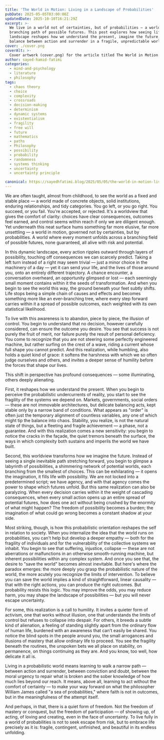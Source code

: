 ```yaml
---
title: 'The World in Motion: Living in a Landscape of Probabilities'
pubDate: 2025-05-05T03:00:00Z
updatedDate: 2025-10-10T16:21:29Z
excerpt: >-
  We live in a world not of certainties, but of probabilities — a world where every choice opens a
  branching path of possible futures. This post explores how seeing life as a dynamic, statistical
  landscape reshapes how we understand the present, imagine the future, and navigate the delicate
  balance between action and surrender in a fragile, unpredictable world.
cover: ./cover.png
coverAlt: >-
  Cover artwork (cover.png) for the article titled The World in Motion: Living in a Landscape of Probabilities.
author: sayed-hamid-fatimi
categories:
  - mind-and-psychology
  - literature
  - philosophy
tags:
  - chaos theory
  - choice
  - complexity
  - crossroads
  - decision-making
  - determinism
  - dynamic systems
  - existentialism
  - fragility
  - free will
  - future
  - mathematics
  - paths
  - Philosophy
  - possibility
  - probability
  - randomness
  - systems thinking
  - uncertainty
  - uncertainty principle

canonical: https://sayedhfatimi.blog/2025/05/05/the-world-in-motion-living-in-a-landscape-of-probabilities/
---
```


We are often taught, almost from childhood, to see the world as a fixed and stable place — a world made of concrete objects, solid institutions, enduring relationships, and tidy categories. You go left, or you go right. You succeed, or you fail. You're accepted, or rejected. It's a worldview that gives the comfort of clarity: choices have clear consequences, outcomes feel earned, and control seems within reach if only we are diligent enough. Yet underneath this neat surface hums something far more elusive, far more unsettling — a world in motion, governed not by certainties, but by probabilities. A world where every moment unfolds across a branching field of possible futures, none guaranteed, all alive with risk and potential.

In this dynamic landscape, every action ripples outward through layers of possibility, touching off consequences we can scarcely predict. Taking a left turn instead of a right may seem trivial — just a minor choice in the machinery of a day — yet it can send your life, and the lives of those around you, onto an entirely different trajectory. A chance encounter, a conversation overheard, an opportunity glimpsed or lost — each seemingly small moment contains within it the seeds of transformation. And when you begin to see the world this way, the ground beneath your feet subtly shifts. Life stops being a simple chain of causes and effects and becomes something more like an ever-branching tree, where every step forward carries within it a spread of possible outcomes, each weighted with its own statistical likelihood.

To live with this awareness is to abandon, piece by piece, the illusion of control. You begin to understand that no decision, however carefully considered, can ensure the outcome you desire. You see that success is not purely the fruit of merit, nor failure purely the result of personal deficiency. You come to recognize that you are not steering some perfectly engineered machine, but rather surfing on the crest of a wave, riding a current whose full shape you cannot predict. And this realization, while humbling, also holds a quiet kind of grace: it softens the harshness with which we so often judge ourselves and others, and invites a deeper sense of humility before the forces that shape our lives.

This shift in perspective has profound consequences — some illuminating, others deeply alienating.

First, it reshapes how we understand the present. When you begin to perceive the probabilistic undercurrents of reality, you start to see the fragility of the systems we depend on. Markets, governments, social orders — these are not immovable architectures, but delicate balancing acts, kept stable only by a narrow band of conditions. What appears as "order" is often just the temporary alignment of countless variables, any one of which might tip the balance into chaos. Stability, you realize, is not the natural state of things, but a fleeting and fragile achievement — a phase, not a guarantee. And with this realization comes a new sensitivity: you begin to notice the cracks in the façade, the quiet tremors beneath the surface, the ways in which complexity both sustains and imperils the world we have built.

Second, this worldview transforms how we imagine the future. Instead of seeing a single inevitable path stretching forward, you begin to glimpse a labyrinth of possibilities, a shimmering network of potential worlds, each branching from the smallest of choices. This can be exhilarating — it opens the imagination, it fills life with possibility. We are not locked into a predetermined script; we have agency, and with that agency comes the power to shape which futures unfold. But this same realization can also be paralyzing. When every decision carries within it the weight of cascading consequences, when every small action opens up an entire spread of potential futures, how does one act without being crushed by the enormity of what might happen? The freedom of possibility becomes a burden; the imagination of what could go wrong becomes a constant shadow at your side.

Most striking, though, is how this probabilistic orientation reshapes the self in relation to society. When you internalize the idea that the world runs on probabilities, you can't help but develop a deeper empathy — both for the fragility of individuals and for the vulnerability of the collective systems we inhabit. You begin to see that suffering, injustice, collapse — these are not aberrations or malfunctions in an otherwise smooth-running machine, but inherent possibilities within any complex system. And once you see that, the desire to "save the world" becomes almost inevitable. But here's where the paradox emerges: the more deeply you grasp the probabilistic nature of the world, the more acutely you recognize the limits of intervention. To believe you can save the world implies a kind of straightforward, linear causality — that with the right actions, you can produce the right outcomes. But probability resists this logic. You may improve the odds, you may reduce harm, you may shape the landscape of possibilities — but you will never escape uncertainty.

For some, this realization is a call to humility. It invites a quieter form of activism, one that works without illusion, one that understands the limits of control but refuses to collapse into despair. For others, it breeds a subtle kind of alienation, a feeling of standing slightly apart from the ordinary flow of human life, burdened with an awareness that can't easily be shared. You notice the blind spots in the people around you, the small arrogances and illusions of mastery that allow ordinary life to proceed. You see the fragility beneath the routines, the unspoken bets we all place on stability, on permanence, on things continuing as they are. And you know, too well, how delicate it all is.

Living in a probabilistic world means learning to walk a narrow path — between action and surrender, between conviction and doubt, between the moral urgency to repair what is broken and the sober knowledge of how much lies beyond our reach. It means, above all, learning to act without the comfort of certainty — to make your way forward on what the philosopher William James called "a sea of probabilities," where faith is not in outcomes, but in the meaningfulness of the attempt itself.

And perhaps, in that, there is a quiet form of freedom. Not the freedom of mastery or conquest, but the freedom of participation — of showing up, of acting, of loving and creating, even in the face of uncertainty. To live fully in a world of probabilities is not to seek escape from risk, but to embrace life precisely as it is: fragile, contingent, unfinished, and beautiful in its endless unfolding.

